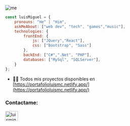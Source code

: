 
![me](https://user-images.githubusercontent.com/80079884/175787356-c49b404b-ae59-4247-a014-e434f18eb4d5.jpg)


```javascript
const luisMiguel = {
    pronouns: "He" | "Him",
    askMeAbout: ["web dev", "tech", "games","music"],
    technologies: {
        frontEnd: {
            js: ["JQuery","React"],
            css: ["Bootstrap", "Sass"]
        },
        backEnd: ["C#",".Net", "PHP"],
        databases: ["MySql", "SQLServer"],
    }
};
```
- 👨‍💻 Todos mis proyectos disponibles en [https://portafolioluismc.netlify.app/](https://portafolioluismc.netlify.app/)

<h3 align="left">Contactame:</h3>
<p align="left">
<a href="https://linkedin.com/in/luismiguelcc" target="blank"><img align="center" src="https://raw.githubusercontent.com/rahuldkjain/github-profile-readme-generator/master/src/images/icons/Social/linked-in-alt.svg" alt="luismiguelcc" height="30" width="40" /></a>
</p>



